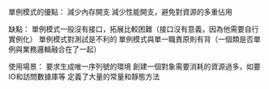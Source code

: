 單例模式的優點：
    減少內存開支
    減少性能開支，避免對資源的多重佔用
    
缺點：
    單例模式一般沒有接口，拓展比較困難（接口沒有意義，因為他需要自行實例化）
    單例模式對測試是不利的
    單例模式與單一職責原則有背（一個類是否單例與業務邏輯融合在了一起）
    
使用場景：
    要求生成唯一序列號的環境
    創建一個對象需要消耗的資源過多，如要IO和訪問數據庫等
    定義了大量的常量和靜態方法
    
